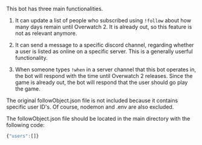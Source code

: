 This bot has three main functionalities.

1. It can update a list of people who subscribed using `!follow` about how many days remain until Overwatch 2. It is already out, so this feature is not as relevant anymore.

2. It can send a message to a specific discord channel, regarding whether a user is listed as online on a specific server. This is a generally userful functionality.

3. When someone types `!when` in a server channel that this bot operates in, the bot will respond with the time until Overwatch 2 releases. Since the game is already out, the bot will respond that the user should go play the game.

The original followObject.json file is not included because it contains specific user ID's. Of course, nodemon and .env are also excluded.

The followObject.json file should be located in the main directory with the following code:

```js
{"users":[]}
```